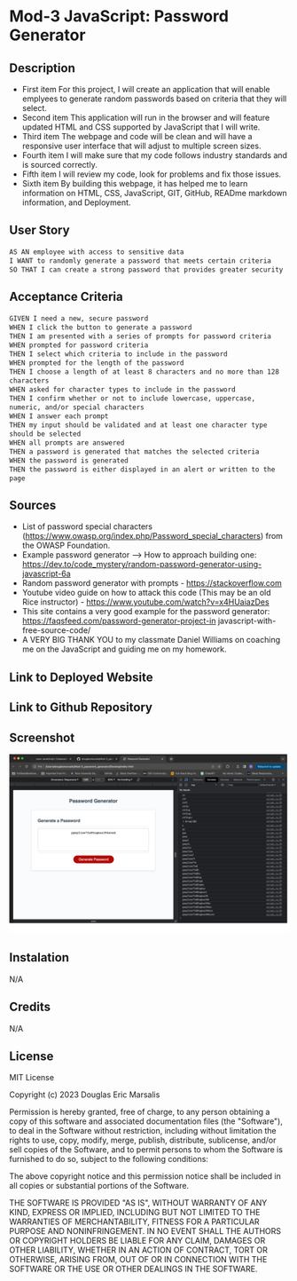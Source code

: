 # Mod-3 JavaScript: Password Generator

## Description 

- First item For this project, I will create an application that will enable emplyees to generate random passwords based on criteria that they will select.
- Second item This application will run in the browser and will feature updated HTML and CSS supported by JavaScript that I will write.
- Third item The webpage and code will be clean and will have a responsive user interface that will adjust to multiple screen sizes.
- Fourth item I will make sure that my code follows industry standards and is sourced correctly.
- Fifth item I will review my code, look for problems and fix those issues.
- Sixth item By building this webpage, it has helped me to learn information on HTML, CSS, JavaScript, GIT, GitHub, READme markdown information, and Deployment.

## User Story

```
AS AN employee with access to sensitive data
I WANT to randomly generate a password that meets certain criteria
SO THAT I can create a strong password that provides greater security
```

## Acceptance Criteria

```
GIVEN I need a new, secure password
WHEN I click the button to generate a password
THEN I am presented with a series of prompts for password criteria
WHEN prompted for password criteria
THEN I select which criteria to include in the password
WHEN prompted for the length of the password
THEN I choose a length of at least 8 characters and no more than 128 characters
WHEN asked for character types to include in the password
THEN I confirm whether or not to include lowercase, uppercase, numeric, and/or special characters
WHEN I answer each prompt
THEN my input should be validated and at least one character type should be selected
WHEN all prompts are answered
THEN a password is generated that matches the selected criteria
WHEN the password is generated
THEN the password is either displayed in an alert or written to the page
```

## Sources

- List of password special characters (https://www.owasp.org/index.php/Password_special_characters) from the OWASP Foundation.
- Example password generator --> How to approach building one: https://dev.to/code_mystery/random-password-generator-using-javascript-6a 
- Random password generator with prompts - https://stackoverflow.com 
- Youtube video guide on how to attack this code (This may be an old Rice instructor) - https://www.youtube.com/watch?v=x4HUaiazDes 
- This site contains a very good example for the password generator: https://faqsfeed.com/password-generator-project-in   javascript-with-free-source-code/ 
- A VERY BIG THANK YOU to my classmate Daniel Williams on coaching me on the JavaScript and guiding me on my homework.

## Link to Deployed Website 

## Link to Github Repository

## Screenshot

![Screen shot of my webpage](Assets/images/Screenshot_Password_Generator.png)

## Instalation 

N/A

## Credits

N/A

## License

MIT License

Copyright (c) 2023 Douglas Eric Marsalis

Permission is hereby granted, free of charge, to any person obtaining a copy of this software and associated documentation files (the "Software"), to deal in the Software without restriction, including without limitation the rights to use, copy, modify, merge, publish, distribute, sublicense, and/or sell copies of the Software, and to permit persons to whom the Software is furnished to do so, subject to the following conditions:

The above copyright notice and this permission notice shall be included in all copies or substantial portions of the Software.

THE SOFTWARE IS PROVIDED "AS IS", WITHOUT WARRANTY OF ANY KIND, EXPRESS OR IMPLIED, INCLUDING BUT NOT LIMITED TO THE WARRANTIES OF MERCHANTABILITY, FITNESS FOR A PARTICULAR PURPOSE AND NONINFRINGEMENT. IN NO EVENT SHALL THE AUTHORS OR COPYRIGHT HOLDERS BE LIABLE FOR ANY CLAIM, DAMAGES OR OTHER LIABILITY, WHETHER IN AN ACTION OF CONTRACT, TORT OR OTHERWISE, ARISING FROM, OUT OF OR IN CONNECTION WITH THE SOFTWARE OR THE USE OR OTHER DEALINGS IN THE SOFTWARE.

